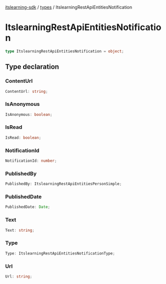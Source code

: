 [itslearning-sdk](../../modules.md) / [types](../index.md) / ItslearningRestApiEntitiesNotification

# ItslearningRestApiEntitiesNotification

```ts
type ItslearningRestApiEntitiesNotification = object;
```

## Type declaration

### ContentUrl

```ts
ContentUrl: string;
```

### IsAnonymous

```ts
IsAnonymous: boolean;
```

### IsRead

```ts
IsRead: boolean;
```

### NotificationId

```ts
NotificationId: number;
```

### PublishedBy

```ts
PublishedBy: ItslearningRestApiEntitiesPersonSimple;
```

### PublishedDate

```ts
PublishedDate: Date;
```

### Text

```ts
Text: string;
```

### Type

```ts
Type: ItslearningRestApiEntitiesNotificationType;
```

### Url

```ts
Url: string;
```
